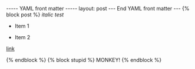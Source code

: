 ----- YAML front matter -----
layout: post
--- End YAML front matter ---
{% block post %}
_italic test_

* Item 1

* Item 2

[link](http://example.com "example")

{% endblock %}
{% block stupid %} MONKEY!
{% endblock %}
